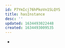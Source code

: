 ```yaml
---
id: P7YmIcj76hPkoVn1SLQYS
title: hasInstance
desc: ''
updated: 1634493022448
created: 1634493009535
---
```




- 
